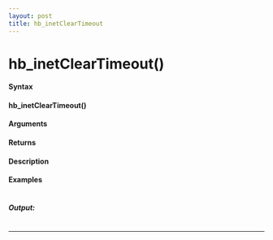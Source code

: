 ```yaml
---
layout: post
title: hb_inetClearTimeout
---
```


# hb_inetClearTimeout()


#### Syntax

#### hb_inetClearTimeout()

#### Arguments

#### Returns

#### Description

#### Examples

```

```

##### Output:

```

```

---